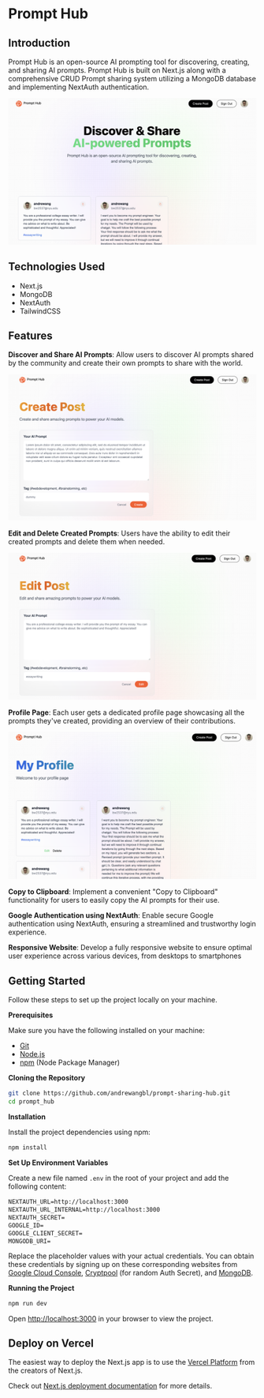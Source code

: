 # Prompt Hub

## Introduction
Prompt Hub is an open-source AI prompting tool for discovering, creating, and sharing AI prompts.
Prompt Hub is built on Next.js along with a comprehensive CRUD Prompt sharing system utilizing a MongoDB database and implementing NextAuth authentication.

![homepage](./pictures/homepage.png)

## Technologies Used
- Next.js
- MongoDB
- NextAuth
- TailwindCSS

## Features

**Discover and Share AI Prompts**: Allow users to discover AI prompts shared by the community and create their own prompts to share with the world.

![create-post](./pictures/createpost.png)

**Edit and Delete Created Prompts**: Users have the ability to edit their created prompts and delete them when needed.

![edit-post](./pictures/editpost.png)


**Profile Page**: Each user gets a dedicated profile page showcasing all the prompts they've created, providing an overview of their contributions.

![userprofile](./pictures/userprofile.png)

**Copy to Clipboard**: Implement a convenient "Copy to Clipboard" functionality for users to easily copy the AI prompts for their use.


**Google Authentication using NextAuth**: Enable secure Google authentication using NextAuth, ensuring a streamlined and trustworthy login experience.


**Responsive Website**: Develop a fully responsive website to ensure optimal user experience across various devices, from desktops to smartphones


## Getting Started

Follow these steps to set up the project locally on your machine.

**Prerequisites**

Make sure you have the following installed on your machine:

- [Git](https://git-scm.com/)
- [Node.js](https://nodejs.org/en)
- [npm](https://www.npmjs.com/) (Node Package Manager)

**Cloning the Repository**

```bash
git clone https://github.com/andrewangbl/prompt-sharing-hub.git
cd prompt_hub
```

**Installation**

Install the project dependencies using npm:

```bash
npm install
```

**Set Up Environment Variables**

Create a new file named `.env` in the root of your project and add the following content:

```env
NEXTAUTH_URL=http://localhost:3000
NEXTAUTH_URL_INTERNAL=http://localhost:3000
NEXTAUTH_SECRET=
GOOGLE_ID=
GOOGLE_CLIENT_SECRET=
MONGODB_URI=
```

Replace the placeholder values with your actual credentials. You can obtain these credentials by signing up on these corresponding websites from [Google Cloud Console](https://console.cloud.google.com/welcome?rapt=AEjHL4MBaLLneW6OfAHf_zgms1eWZFw1wdy0_KIC4uh1nEqh2m4ojOvrXNlzJ4h7CZTkpiWgcsoHbUvS-FMdCP7WIkaVlPAeU7cnVR6Y0wJHeLMOtU6KAzA&project=promptopia-385410), [Cryptpool](https://www.cryptool.org/en/cto/openssl) (for random Auth Secret), and [MongoDB](https://www.mongodb.com/).

**Running the Project**

```bash
npm run dev
```

Open [http://localhost:3000](http://localhost:3000) in your browser to view the project.


## Deploy on Vercel

The easiest way to deploy the Next.js app is to use the [Vercel Platform](https://vercel.com/new?utm_medium=default-template&filter=next.js&utm_source=create-next-app&utm_campaign=create-next-app-readme) from the creators of Next.js.

Check out [Next.js deployment documentation](https://nextjs.org/docs/deployment) for more details.
